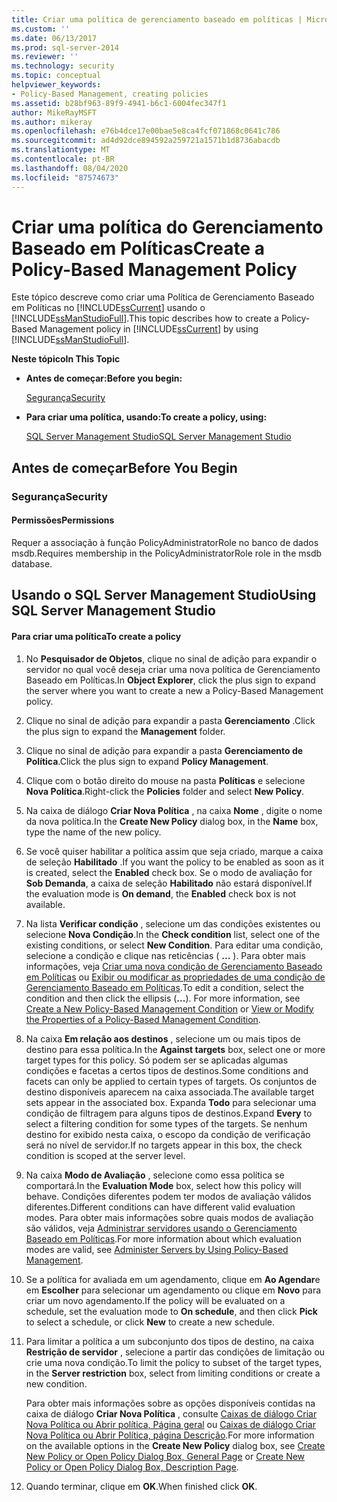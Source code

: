 ```yaml
---
title: Criar uma política de gerenciamento baseado em políticas | Microsoft Docs
ms.custom: ''
ms.date: 06/13/2017
ms.prod: sql-server-2014
ms.reviewer: ''
ms.technology: security
ms.topic: conceptual
helpviewer_keywords:
- Policy-Based Management, creating policies
ms.assetid: b28bf963-89f9-4941-b6c1-6004fec347f1
author: MikeRayMSFT
ms.author: mikeray
ms.openlocfilehash: e76b4dce17e00bae5e8ca4fcf071868c0641c786
ms.sourcegitcommit: ad4d92dce894592a259721a1571b1d8736abacdb
ms.translationtype: MT
ms.contentlocale: pt-BR
ms.lasthandoff: 08/04/2020
ms.locfileid: "87574673"
---
```

# <a name="create-a-policy-based-management-policy"></a><span data-ttu-id="68b55-102">Criar uma política do Gerenciamento Baseado em Políticas</span><span class="sxs-lookup"><span data-stu-id="68b55-102">Create a Policy-Based Management Policy</span></span>
  <span data-ttu-id="68b55-103">Este tópico descreve como criar uma Política de Gerenciamento Baseado em Políticas no [!INCLUDE[ssCurrent](../../includes/sscurrent-md.md)] usando o [!INCLUDE[ssManStudioFull](../../includes/ssmanstudiofull-md.md)].</span><span class="sxs-lookup"><span data-stu-id="68b55-103">This topic describes how to create a Policy-Based Management policy in [!INCLUDE[ssCurrent](../../includes/sscurrent-md.md)] by using [!INCLUDE[ssManStudioFull](../../includes/ssmanstudiofull-md.md)].</span></span>  
  
 <span data-ttu-id="68b55-104">**Neste tópico**</span><span class="sxs-lookup"><span data-stu-id="68b55-104">**In This Topic**</span></span>  
  
-   <span data-ttu-id="68b55-105">**Antes de começar:**</span><span class="sxs-lookup"><span data-stu-id="68b55-105">**Before you begin:**</span></span>  
  
     [<span data-ttu-id="68b55-106">Segurança</span><span class="sxs-lookup"><span data-stu-id="68b55-106">Security</span></span>](#Security)  
  
-   <span data-ttu-id="68b55-107">**Para criar uma política, usando:**</span><span class="sxs-lookup"><span data-stu-id="68b55-107">**To create a policy, using:**</span></span>  
  
     [<span data-ttu-id="68b55-108">SQL Server Management Studio</span><span class="sxs-lookup"><span data-stu-id="68b55-108">SQL Server Management Studio</span></span>](#SSMSProcedure)  
  
##  <a name="before-you-begin"></a><a name="BeforeYouBegin"></a> <span data-ttu-id="68b55-109">Antes de começar</span><span class="sxs-lookup"><span data-stu-id="68b55-109">Before You Begin</span></span>  
  
###  <a name="security"></a><a name="Security"></a> <span data-ttu-id="68b55-110">Segurança</span><span class="sxs-lookup"><span data-stu-id="68b55-110">Security</span></span>  
  
####  <a name="permissions"></a><a name="Permissions"></a> <span data-ttu-id="68b55-111">Permissões</span><span class="sxs-lookup"><span data-stu-id="68b55-111">Permissions</span></span>  
 <span data-ttu-id="68b55-112">Requer a associação à função PolicyAdministratorRole no banco de dados msdb.</span><span class="sxs-lookup"><span data-stu-id="68b55-112">Requires membership in the PolicyAdministratorRole role in the msdb database.</span></span>  
  
##  <a name="using-sql-server-management-studio"></a><a name="SSMSProcedure"></a> <span data-ttu-id="68b55-113">Usando o SQL Server Management Studio</span><span class="sxs-lookup"><span data-stu-id="68b55-113">Using SQL Server Management Studio</span></span>  
  
#### <a name="to-create-a-policy"></a><span data-ttu-id="68b55-114">Para criar uma política</span><span class="sxs-lookup"><span data-stu-id="68b55-114">To create a policy</span></span>  
  
1.  <span data-ttu-id="68b55-115">No **Pesquisador de Objetos**, clique no sinal de adição para expandir o servidor no qual você deseja criar uma nova política de Gerenciamento Baseado em Políticas.</span><span class="sxs-lookup"><span data-stu-id="68b55-115">In **Object Explorer**, click the plus sign to expand the server where you want to create a new a Policy-Based Management policy.</span></span>  
  
2.  <span data-ttu-id="68b55-116">Clique no sinal de adição para expandir a pasta **Gerenciamento** .</span><span class="sxs-lookup"><span data-stu-id="68b55-116">Click the plus sign to expand the **Management** folder.</span></span>  
  
3.  <span data-ttu-id="68b55-117">Clique no sinal de adição para expandir a pasta **Gerenciamento de Política**.</span><span class="sxs-lookup"><span data-stu-id="68b55-117">Click the plus sign to expand **Policy Management**.</span></span>  
  
4.  <span data-ttu-id="68b55-118">Clique com o botão direito do mouse na pasta **Políticas** e selecione **Nova Política**.</span><span class="sxs-lookup"><span data-stu-id="68b55-118">Right-click the **Policies** folder and select **New Policy**.</span></span>  
  
5.  <span data-ttu-id="68b55-119">Na caixa de diálogo **Criar Nova Política** , na caixa **Nome** , digite o nome da nova política.</span><span class="sxs-lookup"><span data-stu-id="68b55-119">In the **Create New Policy** dialog box, in the **Name** box, type the name of the new policy.</span></span>  
  
6.  <span data-ttu-id="68b55-120">Se você quiser habilitar a política assim que seja criado, marque a caixa de seleção **Habilitado** .</span><span class="sxs-lookup"><span data-stu-id="68b55-120">If you want the policy to be enabled as soon as it is created, select the **Enabled** check box.</span></span> <span data-ttu-id="68b55-121">Se o modo de avaliação for **Sob Demanda**, a caixa de seleção **Habilitado** não estará disponível.</span><span class="sxs-lookup"><span data-stu-id="68b55-121">If the evaluation mode is **On demand**, the **Enabled** check box is not available.</span></span>  
  
7.  <span data-ttu-id="68b55-122">Na lista **Verificar condição** , selecione um das condições existentes ou selecione **Nova Condição**.</span><span class="sxs-lookup"><span data-stu-id="68b55-122">In the **Check condition** list, select one of the existing conditions, or select **New Condition**.</span></span> <span data-ttu-id="68b55-123">Para editar uma condição, selecione a condição e clique nas reticências ( **...** ). Para obter mais informações, veja [Criar uma nova condição de Gerenciamento Baseado em Políticas](create-a-new-policy-based-management-condition.md) ou [Exibir ou modificar as propriedades de uma condição de Gerenciamento Baseado em Políticas](view-or-modify-the-properties-of-a-policy-based-management-condition.md).</span><span class="sxs-lookup"><span data-stu-id="68b55-123">To edit a condition, select the condition and then click the ellipsis (**...**). For more information, see [Create a New Policy-Based Management Condition](create-a-new-policy-based-management-condition.md) or [View or Modify the Properties of a Policy-Based Management Condition](view-or-modify-the-properties-of-a-policy-based-management-condition.md).</span></span>  
  
8.  <span data-ttu-id="68b55-124">Na caixa **Em relação aos destinos** , selecione um ou mais tipos de destino para essa política.</span><span class="sxs-lookup"><span data-stu-id="68b55-124">In the **Against targets** box, select one or more target types for this policy.</span></span> <span data-ttu-id="68b55-125">Só podem ser se aplicadas algumas condições e facetas a certos tipos de destinos.</span><span class="sxs-lookup"><span data-stu-id="68b55-125">Some conditions and facets can only be applied to certain types of targets.</span></span> <span data-ttu-id="68b55-126">Os conjuntos de destino disponíveis aparecem na caixa associada.</span><span class="sxs-lookup"><span data-stu-id="68b55-126">The available target sets appear in the associated box.</span></span> <span data-ttu-id="68b55-127">Expanda **Todo** para selecionar uma condição de filtragem para alguns tipos de destinos.</span><span class="sxs-lookup"><span data-stu-id="68b55-127">Expand **Every** to select a filtering condition for some types of the targets.</span></span> <span data-ttu-id="68b55-128">Se nenhum destino for exibido nesta caixa, o escopo da condição de verificação será no nível de servidor.</span><span class="sxs-lookup"><span data-stu-id="68b55-128">If no targets appear in this box, the check condition is scoped at the server level.</span></span>  
  
9. <span data-ttu-id="68b55-129">Na caixa **Modo de Avaliação** , selecione como essa política se comportará.</span><span class="sxs-lookup"><span data-stu-id="68b55-129">In the **Evaluation Mode** box, select how this policy will behave.</span></span> <span data-ttu-id="68b55-130">Condições diferentes podem ter modos de avaliação válidos diferentes.</span><span class="sxs-lookup"><span data-stu-id="68b55-130">Different conditions can have different valid evaluation modes.</span></span> <span data-ttu-id="68b55-131">Para obter mais informações sobre quais modos de avaliação são válidos, veja [Administrar servidores usando o Gerenciamento Baseado em Políticas](administer-servers-by-using-policy-based-management.md).</span><span class="sxs-lookup"><span data-stu-id="68b55-131">For more information about which evaluation modes are valid, see [Administer Servers by Using Policy-Based Management](administer-servers-by-using-policy-based-management.md).</span></span>  
  
10. <span data-ttu-id="68b55-132">Se a política for avaliada em um agendamento, clique em **Ao Agendar**e em **Escolher** para selecionar um agendamento ou clique em **Novo** para criar um novo agendamento.</span><span class="sxs-lookup"><span data-stu-id="68b55-132">If the policy will be evaluated on a schedule, set the evaluation mode to **On schedule**, and then click **Pick** to select a schedule, or click **New** to create a new schedule.</span></span>  
  
11. <span data-ttu-id="68b55-133">Para limitar a política a um subconjunto dos tipos de destino, na caixa **Restrição de servidor** , selecione a partir das condições de limitação ou crie uma nova condição.</span><span class="sxs-lookup"><span data-stu-id="68b55-133">To limit the policy to subset of the target types, in the **Server restriction** box, select from limiting conditions or create a new condition.</span></span>  
  
     <span data-ttu-id="68b55-134">Para obter mais informações sobre as opções disponíveis contidas na caixa de diálogo **Criar Nova Política** , consulte [Caixas de diálogo Criar Nova Política ou Abrir política, Página geral](../../integration-services/general-page-of-integration-services-designers-options.md) ou [Caixas de diálogo Criar Nova Política ou Abrir Política, página Descrição](create-new-policy-or-open-policy-dialog-box-description-page.md).</span><span class="sxs-lookup"><span data-stu-id="68b55-134">For more information on the available options in the **Create New Policy** dialog box, see [Create New Policy or Open Policy Dialog Box, General Page](../../integration-services/general-page-of-integration-services-designers-options.md) or [Create New Policy or Open Policy Dialog Box, Description Page](create-new-policy-or-open-policy-dialog-box-description-page.md).</span></span>  
  
12. <span data-ttu-id="68b55-135">Quando terminar, clique em **OK**.</span><span class="sxs-lookup"><span data-stu-id="68b55-135">When finished click **OK**.</span></span>  
  
  
